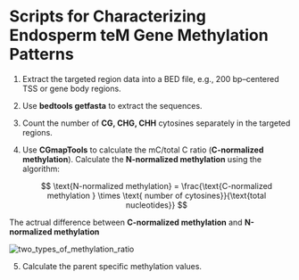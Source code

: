 # Scripts for Characterizing Endosperm teM Gene Methylation Patterns

1. Extract the targeted region data into a BED file, e.g., 200 bp–centered TSS or gene body regions.  
2. Use **bedtools getfasta** to extract the sequences.  
3. Count the number of **CG, CHG, CHH** cytosines separately in the targeted regions.  
4. Use **CGmapTools** to calculate the mC/total C ratio (**C-normalized methylation**).
   Calculate the **N-normalized methylation** using the algorithm:

   $$
   \text{N-normalized methylation} = \frac{\text{C-normalized methylation } \times \text{ number of cytosines}}{\text{total nucleotides}}
   $$

The actrual difference between **C-normalized methylation** and **N-normalized methylation**

   ![two_types_of_methylation_ratio](https://github.com/yiruiS/endo-teM-genes/blob/main/03explore_methylation_pattern/two_types_of_methylation_ratio.png)
 

5. Calculate the parent specific methylation values.
